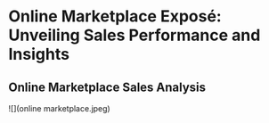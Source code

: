 # Online Marketplace Exposé: Unveiling Sales Performance and Insights 

## Online Marketplace Sales Analysis

![](online marketplace.jpeg)

